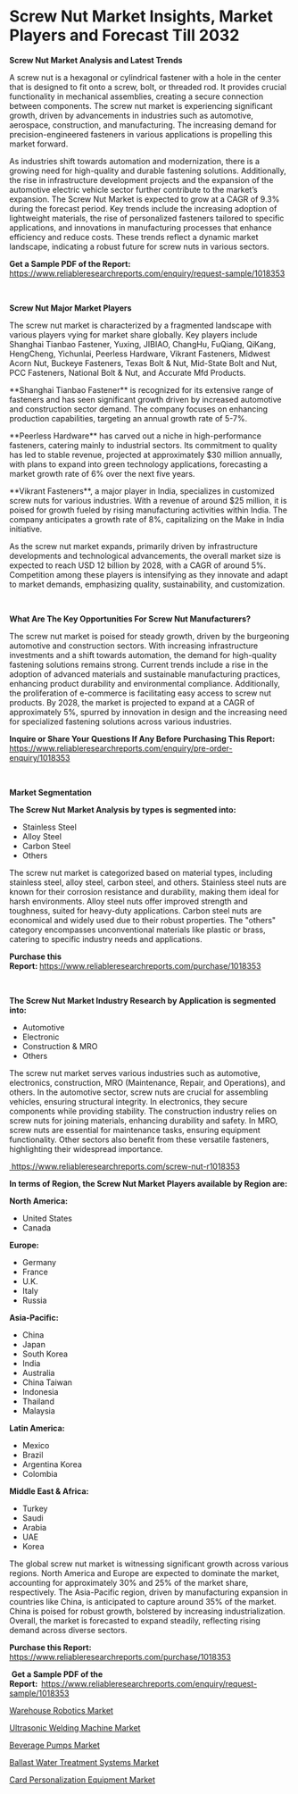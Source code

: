<p><h1>Screw Nut Market Insights, Market Players and Forecast Till 2032</h1></p><p><strong>Screw Nut Market Analysis and Latest Trends</strong></p>
<p><p>A screw nut is a hexagonal or cylindrical fastener with a hole in the center that is designed to fit onto a screw, bolt, or threaded rod. It provides crucial functionality in mechanical assemblies, creating a secure connection between components. The screw nut market is experiencing significant growth, driven by advancements in industries such as automotive, aerospace, construction, and manufacturing. The increasing demand for precision-engineered fasteners in various applications is propelling this market forward.</p><p>As industries shift towards automation and modernization, there is a growing need for high-quality and durable fastening solutions. Additionally, the rise in infrastructure development projects and the expansion of the automotive electric vehicle sector further contribute to the market’s expansion. The Screw Nut Market is expected to grow at a CAGR of 9.3% during the forecast period. Key trends include the increasing adoption of lightweight materials, the rise of personalized fasteners tailored to specific applications, and innovations in manufacturing processes that enhance efficiency and reduce costs. These trends reflect a dynamic market landscape, indicating a robust future for screw nuts in various sectors.</p></p>
<p><strong>Get a Sample PDF of the Report:&nbsp;</strong> <a href="https://www.reliableresearchreports.com/enquiry/request-sample/1018353?utm_campaign=102&utm_medium=2&utm_source=Github&utm_content=ia&utm_term=21022025&utm_id=screw-nut">https://www.reliableresearchreports.com/enquiry/request-sample/1018353</a></p>
<p>&nbsp;</p>
<p><strong>Screw Nut Major Market Players</strong></p>
<p><p>The screw nut market is characterized by a fragmented landscape with various players vying for market share globally. Key players include Shanghai Tianbao Fastener, Yuxing, JIBIAO, ChangHu, FuQiang, QiKang, HengCheng, Yichunlai, Peerless Hardware, Vikrant Fasteners, Midwest Acorn Nut, Buckeye Fasteners, Texas Bolt & Nut, Mid-State Bolt and Nut, PCC Fasteners, National Bolt & Nut, and Accurate Mfd Products.</p><p>**Shanghai Tianbao Fastener** is recognized for its extensive range of fasteners and has seen significant growth driven by increased automotive and construction sector demand. The company focuses on enhancing production capabilities, targeting an annual growth rate of 5-7%.</p><p>**Peerless Hardware** has carved out a niche in high-performance fasteners, catering mainly to industrial sectors. Its commitment to quality has led to stable revenue, projected at approximately $30 million annually, with plans to expand into green technology applications, forecasting a market growth rate of 6% over the next five years.</p><p>**Vikrant Fasteners**, a major player in India, specializes in customized screw nuts for various industries. With a revenue of around $25 million, it is poised for growth fueled by rising manufacturing activities within India. The company anticipates a growth rate of 8%, capitalizing on the Make in India initiative.</p><p>As the screw nut market expands, primarily driven by infrastructure developments and technological advancements, the overall market size is expected to reach USD 12 billion by 2028, with a CAGR of around 5%. Competition among these players is intensifying as they innovate and adapt to market demands, emphasizing quality, sustainability, and customization.</p></p>
<p>&nbsp;</p>
<p><strong>What Are The Key Opportunities For Screw Nut Manufacturers?</strong></p>
<p><p>The screw nut market is poised for steady growth, driven by the burgeoning automotive and construction sectors. With increasing infrastructure investments and a shift towards automation, the demand for high-quality fastening solutions remains strong. Current trends include a rise in the adoption of advanced materials and sustainable manufacturing practices, enhancing product durability and environmental compliance. Additionally, the proliferation of e-commerce is facilitating easy access to screw nut products. By 2028, the market is projected to expand at a CAGR of approximately 5%, spurred by innovation in design and the increasing need for specialized fastening solutions across various industries.</p></p>
<p><strong>Inquire or Share Your Questions If Any Before Purchasing This Report:</strong> <a href="https://www.reliableresearchreports.com/enquiry/pre-order-enquiry/1018353?utm_campaign=102&utm_medium=2&utm_source=Github&utm_content=ia&utm_term=21022025&utm_id=screw-nut">https://www.reliableresearchreports.com/enquiry/pre-order-enquiry/1018353</a></p>
<p>&nbsp;</p>
<p><strong>Market Segmentation</strong></p>
<p><strong>The Screw Nut Market Analysis by types is segmented into:</strong></p>
<p><ul><li>Stainless Steel</li><li>Alloy Steel</li><li>Carbon Steel</li><li>Others</li></ul></p>
<p><p>The screw nut market is categorized based on material types, including stainless steel, alloy steel, carbon steel, and others. Stainless steel nuts are known for their corrosion resistance and durability, making them ideal for harsh environments. Alloy steel nuts offer improved strength and toughness, suited for heavy-duty applications. Carbon steel nuts are economical and widely used due to their robust properties. The "others" category encompasses unconventional materials like plastic or brass, catering to specific industry needs and applications.</p></p>
<p><strong>Purchase this Report:&nbsp;</strong><a href="https://www.reliableresearchreports.com/purchase/1018353?utm_campaign=102&utm_medium=2&utm_source=Github&utm_content=ia&utm_term=21022025&utm_id=screw-nut">https://www.reliableresearchreports.com/purchase/1018353</a></p>
<p>&nbsp;</p>
<p><strong>The Screw Nut Market Industry Research by Application is segmented into:</strong></p>
<p><ul><li>Automotive</li><li>Electronic</li><li>Construction & MRO</li><li>Others</li></ul></p>
<p><p>The screw nut market serves various industries such as automotive, electronics, construction, MRO (Maintenance, Repair, and Operations), and others. In the automotive sector, screw nuts are crucial for assembling vehicles, ensuring structural integrity. In electronics, they secure components while providing stability. The construction industry relies on screw nuts for joining materials, enhancing durability and safety. In MRO, screw nuts are essential for maintenance tasks, ensuring equipment functionality. Other sectors also benefit from these versatile fasteners, highlighting their widespread importance.</p></p>
<p><a href="https://www.reliableresearchreports.com/screw-nut-r1018353?utm_campaign=102&utm_medium=2&utm_source=Github&utm_content=ia&utm_term=21022025&utm_id=screw-nut">&nbsp;https://www.reliableresearchreports.com/screw-nut-r1018353</a></p>
<p><strong>In terms of Region, the Screw Nut Market Players available by Region are:</strong></p>
<p>
    <p> <strong> North America: </strong>
        <ul>
            <li>United States</li>
            <li>Canada</li>
        </ul>
        </p> 
    <p> <strong> Europe: </strong>
        <ul>
            <li>Germany</li>
            <li>France</li>
            <li>U.K.</li>
            <li>Italy</li>
            <li>Russia</li>
        </ul>
        </p> 
    <p> <strong> Asia-Pacific: </strong>
        <ul>
            <li>China</li>
            <li>Japan</li>
            <li>South Korea</li>
            <li>India</li>
            <li>Australia</li>
            <li>China Taiwan</li>
            <li>Indonesia</li>
            <li>Thailand</li>
            <li>Malaysia</li>
        </ul>
        </p> 
    <p> <strong> Latin America: </strong>
        <ul>
            <li>Mexico</li>
            <li>Brazil</li>
            <li>Argentina Korea</li>
            <li>Colombia</li>
        </ul>
        </p> 
    <p> <strong> Middle East & Africa: </strong>
        <ul>
            <li>Turkey</li>
            <li>Saudi</li>
            <li>Arabia</li>
            <li>UAE</li>
            <li>Korea</li>
        </ul>
    </p>
    </p>
<p><p>The global screw nut market is witnessing significant growth across various regions. North America and Europe are expected to dominate the market, accounting for approximately 30% and 25% of the market share, respectively. The Asia-Pacific region, driven by manufacturing expansion in countries like China, is anticipated to capture around 35% of the market. China is poised for robust growth, bolstered by increasing industrialization. Overall, the market is forecasted to expand steadily, reflecting rising demand across diverse sectors.</p></p>
<p><strong>Purchase this Report: </strong><a href="https://www.reliableresearchreports.com/purchase/1018353?utm_campaign=102&utm_medium=2&utm_source=Github&utm_content=ia&utm_term=21022025&utm_id=screw-nut">https://www.reliableresearchreports.com/purchase/1018353</a></p>
<p>&nbsp;<strong>Get a Sample PDF of the Report:&nbsp;&nbsp;</strong><a href="https://www.reliableresearchreports.com/enquiry/request-sample/1018353?utm_campaign=102&utm_medium=2&utm_source=Github&utm_content=ia&utm_term=21022025&utm_id=screw-nut">https://www.reliableresearchreports.com/enquiry/request-sample/1018353</a></p>
<p><strong></strong></p>
<p><p><a href="https://github.com/jhamygunler/Market-Research-Report-List-1/blob/main/warehouse-robotics-market.md?utm_campaign=102&utm_medium=2&utm_source=Github&utm_content=ia&utm_term=21022025&utm_id=screw-nut">Warehouse Robotics Market</a></p><p><a href="https://github.com/ivetasyizhi/Market-Research-Report-List-1/blob/main/ultrasonic-welding-machine-market.md?utm_campaign=102&utm_medium=2&utm_source=Github&utm_content=ia&utm_term=21022025&utm_id=screw-nut">Ultrasonic Welding Machine Market</a></p><p><a href="https://github.com/boysabotzoc/Market-Research-Report-List-1/blob/main/beverage-pumps-market.md?utm_campaign=102&utm_medium=2&utm_source=Github&utm_content=ia&utm_term=21022025&utm_id=screw-nut">Beverage Pumps Market</a></p><p><a href="https://github.com/vigoseiler/Market-Research-Report-List-1/blob/main/ballast-water-treatment-systems-market.md?utm_campaign=102&utm_medium=2&utm_source=Github&utm_content=ia&utm_term=21022025&utm_id=screw-nut">Ballast Water Treatment Systems Market</a></p><p><a href="https://github.com/penecorodz74/Market-Research-Report-List-1/blob/main/card-personalization-equipment-market.md?utm_campaign=102&utm_medium=2&utm_source=Github&utm_content=ia&utm_term=21022025&utm_id=screw-nut">Card Personalization Equipment Market</a></p></p>